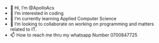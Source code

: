 - 👋 Hi, I’m @ApolloAcs
- 👀 I’m interested in coding
- 🌱 I’m currently learning Applied Computer Science
- 💞️ I’m looking to collaborate on working on programming and matters related to IT.
- 📫 How to reach me thru my whatsapp Number 0700847725

<!---
ApolloAcs/ApolloAcs is a ✨ special ✨ repository because its `README.md` (this file) appears on your GitHub profile.
You can click the Preview link to take a look at your changes.
--->
